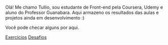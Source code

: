 Olá! Me chamo Tullio, sou estudante de Front-end pela Coursera, Udemy e aluno do Professor Guanabara. 
Aqui armazeno os resultados das aulas e projetos ainda em desenvolvimento :)

Você pode checar alguns por aqui.


<a href="https://silvatullio.github.io/html-css/Exercicios/index.html">Exercicios</a>
<a href="https://silvatullio.github.io/html-css/Desafios/index.html">Desafios</a>

